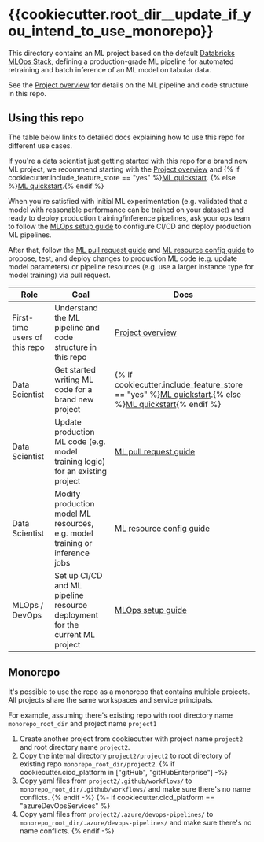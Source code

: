 # {{cookiecutter.root_dir__update_if_you_intend_to_use_monorepo}}

This directory contains an ML project based on the default
[Databricks MLOps Stack](https://github.com/databricks/mlops-stack),
defining a production-grade ML pipeline for automated retraining and batch inference of an ML model on tabular data.

See the [Project overview](docs/project-overview.md) for details on the ML pipeline and code structure
in this repo.

## Using this repo

The table below links to detailed docs explaining how to use this repo for different use cases.

If you're a data scientist just getting started with this repo for a brand new ML project, we recommend starting with
the [Project overview](docs/project-overview.md) and
{% if cookiecutter.include_feature_store == "yes" %}[ML quickstart](docs/ml-developer-guide-fs.md).
{% else %}[ML quickstart](docs/ml-developer-guide.md).{% endif %}

When you're satisfied with initial ML experimentation (e.g. validated that a model with reasonable performance can be
trained on your dataset) and ready to deploy production training/inference
pipelines, ask your ops team to follow the [MLOps setup guide](docs/mlops-setup.md) to configure CI/CD and deploy 
production ML pipelines.

After that, follow the [ML pull request guide](docs/ml-pull-request.md)
and [ML resource config guide]({{cookiecutter.project_name_alphanumeric_underscore}}/databricks-resources/README.md) to propose, test, and deploy changes to production ML code (e.g. update model parameters)
or pipeline resources (e.g. use a larger instance type for model training) via pull request.

| Role                          | Goal                                                                          | Docs                                                                                                                                                                |
|-------------------------------|-------------------------------------------------------------------------------|---------------------------------------------------------------------------------------------------------------------------------------------------------------------|
| First-time users of this repo | Understand the ML pipeline and code structure in this repo                    | [Project overview](docs/project-overview.md)                                                                                                                        |
| Data Scientist                | Get started writing ML code for a brand new project                           | {% if cookiecutter.include_feature_store == "yes" %}[ML quickstart](docs/ml-developer-guide-fs.md).{% else %}[ML quickstart](docs/ml-developer-guide.md){% endif %} |
| Data Scientist                | Update production ML code (e.g. model training logic) for an existing project | [ML pull request guide](docs/ml-pull-request.md)                                                                                                                    |
| Data Scientist                | Modify production model ML resources, e.g. model training or inference jobs   | [ML resource config guide]({{cookiecutter.project_name_alphanumeric_underscore}}/databricks-resources/README.md)                                                     |
| MLOps / DevOps                | Set up CI/CD and ML pipeline resource deployment for the current ML project   | [MLOps setup guide](docs/mlops-setup.md)                                                                                                                            |

## Monorepo

It's possible to use the repo as a monorepo that contains multiple projects. All projects share the same workspaces and service principals.

For example, assuming there's existing repo with root directory name `monorepo_root_dir` and project name `project1`
1. Create another project from cookiecutter with project name `project2` and root directory name `project2`.
2. Copy the internal directory `project2/project2` to root directory of existing repo `monorepo_root_dir/project2`.
{% if cookiecutter.cicd_platform in ["gitHub", "gitHubEnterprise"] -%}
3. Copy yaml files from `project2/.github/workflows/` to `monorepo_root_dir/.github/workflows/` and make sure there's no name conflicts.
{% endif -%}
{%- if cookiecutter.cicd_platform == "azureDevOpsServices" %}
3. Copy yaml files from `project2/.azure/devops-pipelines/` to `monorepo_root_dir/.azure/devops-pipelines/` and make sure there's no name conflicts.
{% endif -%}

